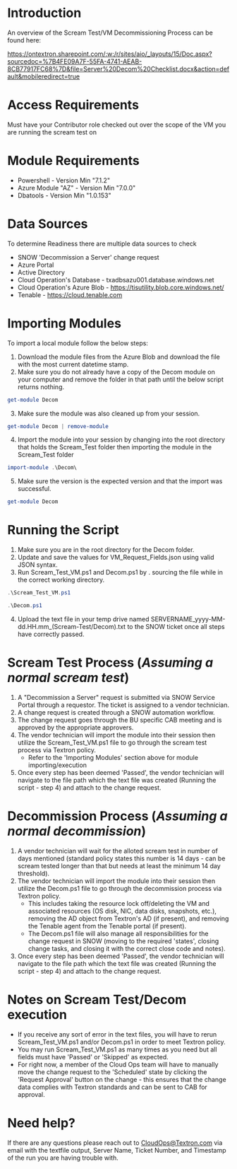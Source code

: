 # Introduction 
An overview of the Scream Test/VM Decommissioning Process can be found here:

https://ontextron.sharepoint.com/:w:/r/sites/aio/_layouts/15/Doc.aspx?sourcedoc=%7B4FE09A7F-55FA-4741-AEAB-8CB77917FC68%7D&file=Server%20Decom%20Checklist.docx&action=default&mobileredirect=true

# Access Requirements
Must have your Contributor role checked out over the scope of the VM you are running the scream test on

# Module Requirements
* Powershell - Version Min "7.1.2"
* Azure Module "AZ" - Version Min "7.0.0"
* Dbatools - Version Min "1.0.153"

# Data Sources
To determine Readiness there are multiple data sources to check 
* SNOW 'Decommission a Server' change request
* Azure Portal
* Active Directory
* Cloud Operation's Database - txadbsazu001.database.windows.net
* Cloud Operation's Azure Blob - https://tisutility.blob.core.windows.net/
* Tenable - https://cloud.tenable.com

# Importing Modules
To import a local module follow the below steps: 
1. Download the module files from the Azure Blob and download the file with the most current datetime stamp.
2. Make sure you do not already have a copy of the Decom module on your computer and remove the folder in that path until the below script returns nothing.
```powershell
get-module Decom
```
3. Make sure the module was also cleaned up from your session.
```powershell
get-module Decom | remove-module
```
4. Import the module into your session by changing into the root directory that holds the Scream_Test folder then importing the module in the Scream_Test folder
```powershell
import-module .\Decom\
```
5. Make sure the version is the expected version and that the import was successful.
```powershell
get-module Decom
```

# Running the Script
1. Make sure you are in the root directory for the Decom folder.
2. Update and save the values for VM_Request_Fields.json using valid JSON syntax. 
3. Run Scream_Test_VM.ps1 and Decom.ps1 by . sourcing the file while in the correct working directory.

```powershell
.\Scream_Test_VM.ps1
```

```powershell
.\Decom.ps1
```
4. Upload the text file in your temp drive named SERVERNAME_yyyy-MM-dd.HH.mm_(Scream-Test/Decom).txt to the SNOW ticket once all steps have correctly passed. 

# Scream Test Process (*Assuming a normal scream test*)
1. A "Decommission a Server" request is submitted via SNOW Service Portal through a requestor. The ticket is assigned to a vendor technician.
2. A change request is created through a SNOW automation workflow. 
3. The change request goes through the BU specific CAB meeting and is approved by the appropriate approvers. 
4. The vendor technician will import the module into their session then utilize the Scream_Test_VM.ps1 file to go through the scream test process via Textron policy.
    - Refer to the 'Importing Modules' section above for module importing/execution
5. Once every step has been deemed 'Passed', the vendor technician will navigate to the file path which the text file was created (Running the script - step 4)
and attach to the change request.

# Decommission Process (*Assuming a normal decommission*)
1. A vendor technician will wait for the alloted scream test in number of days mentioned (standard policy states this number is 14 days - can be scream tested longer than that but needs at least the minimum 14 day threshold).
2. The vendor technician will import the module into their session then utilize the Decom.ps1 file to go through the decommission process via Textron policy.
    - This includes taking the resource lock off/deleting the VM and associated resources (OS disk, NIC, data disks, snapshots, etc.), removing the AD object from Textron's AD (if present), and removing the Tenable agent from the Tenable portal (if present).
    - The Decom.ps1 file will also manage all responsibilities for the change request in SNOW (moving to the required 'states', closing change tasks, and closing it with the correct close code and notes).
3. Once every step has been deemed 'Passed', the vendor technician will navigate to the file path which the text file was created (Running the script - step 4)
and attach to the change request.

# Notes on Scream Test/Decom execution
* If you receive any sort of error in the text files, you will have to rerun Scream_Test_VM.ps1 and/or Decom.ps1 in order to meet Textron policy.
* You may run Scream_Test_VM.ps1 as many times as you need but all fields must have 'Passed' or 'Skipped' as expected.
* For right now, a member of the Cloud Ops team will have to manually move the change request to the 'Scheduled' state by clicking the 'Request Approval' button on the change - this ensures that the change data complies with Textron standards and can be sent to CAB for approval. 

# Need help?
If there are any questions please reach out to CloudOps@Textron.com via email with the textfile output, Server Name, Ticket Number, and Timestamp of the run you are having trouble with. 

